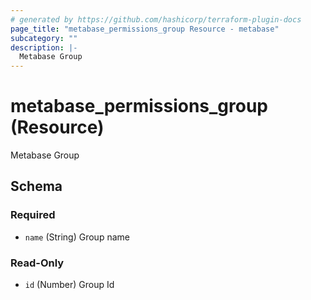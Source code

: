 ```yaml
---
# generated by https://github.com/hashicorp/terraform-plugin-docs
page_title: "metabase_permissions_group Resource - metabase"
subcategory: ""
description: |-
  Metabase Group
---
```


# metabase_permissions_group (Resource)

Metabase Group



<!-- schema generated by tfplugindocs -->
## Schema

### Required

- `name` (String) Group name

### Read-Only

- `id` (Number) Group Id
